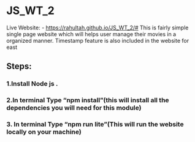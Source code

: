# JS_WT_2
Live Website: - https://rahultah.github.io/JS_WT_2/#
This is fairly simple single page website which will helps user manage their movies in a organized manner. Timestamp feature is also included in the website for east


## Steps: 
### 1.Install Node js .
### 2.In terminal Type “npm install”(this will install all the dependencies you will need for this module)
### 3. In terminal Type “npm run lite”(This will run the website locally on your machine)
